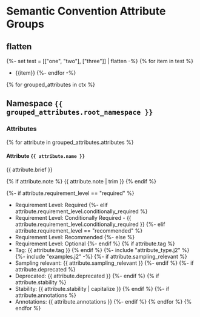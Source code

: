 # Semantic Convention Attribute Groups

## flatten
{%- set test = [["one", "two"], ["three"]] | flatten -%}
{% for item in test %}
- {{item}}
{%- endfor -%}

{% for grouped_attributes in ctx %}
## Namespace `{{ grouped_attributes.root_namespace }}`

### Attributes

{% for attribute in grouped_attributes.attributes %}
#### Attribute `{{ attribute.name }}`

{{ attribute.brief }}

{% if attribute.note %}
{{ attribute.note | trim }}
{% endif %}

{%- if attribute.requirement_level == "required" %}
- Requirement Level: Required
  {%- elif attribute.requirement_level.conditionally_required %}
- Requirement Level: Conditionally Required - {{ attribute.requirement_level.conditionally_required }}
  {%- elif attribute.requirement_level == "recommended" %}
- Requirement Level: Recommended
  {%- else %}
- Requirement Level: Optional
  {%- endif %}
  {% if attribute.tag %}
- Tag: {{ attribute.tag }}
  {% endif %}
  {%- include "attribute_type.j2" %}
  {%- include "examples.j2" -%}
  {%- if attribute.sampling_relevant %}
- Sampling relevant: {{ attribute.sampling_relevant }}
  {%- endif %}
  {%- if attribute.deprecated %}
- Deprecated: {{ attribute.deprecated }}
  {%- endif %}
  {% if attribute.stability %}
- Stability: {{ attribute.stability | capitalize }}
  {% endif %}
  {%- if attribute.annotations %}
- Annotations: {{ attribute.annotations }}
  {%- endif %}
  {% endfor %}
  {% endfor %}

